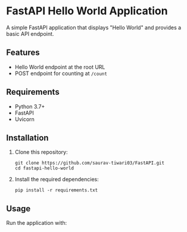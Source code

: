 # FastAPI Hello World Application

A simple FastAPI application that displays "Hello World" and provides a basic API endpoint.

## Features

- Hello World endpoint at the root URL
- POST endpoint for counting at `/count`

## Requirements

- Python 3.7+
- FastAPI
- Uvicorn

## Installation

1. Clone this repository:
   ```
   git clone https://github.com/saurav-tiwari03/FastAPI.git
   cd fastapi-hello-world
   ```

2. Install the required dependencies:
   ```
   pip install -r requirements.txt
   ```

## Usage

Run the application with:

